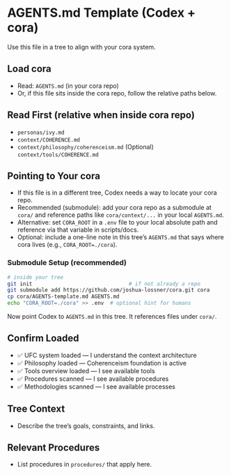 # AGENTS.md Template (Codex + cora)

Use this file in a tree to align with your cora system.

## Load cora
- Read: `AGENTS.md` (in your cora repo)
- Or, if this file sits inside the cora repo, follow the relative paths below.

## Read First (relative when inside cora repo)
- `personas/ivy.md`
- `context/COHERENCE.md`
- `context/philosophy/coherenceism.md`
  (Optional) `context/tools/COHERENCE.md`

## Pointing to Your cora
- If this file is in a different tree, Codex needs a way to locate your cora repo.
- Recommended (submodule): add your cora repo as a submodule at `cora/` and reference paths like `cora/context/...` in your local `AGENTS.md`.
- Alternative: set `CORA_ROOT` in a `.env` file to your local absolute path and reference via that variable in scripts/docs.
- Optional: include a one-line note in this tree’s `AGENTS.md` that says where cora lives (e.g., `CORA_ROOT=./cora`).

### Submodule Setup (recommended)
```bash
# inside your tree
git init                               # if not already a repo
git submodule add https://github.com/joshua-lossner/cora.git cora
cp cora/AGENTS-template.md AGENTS.md
echo "CORA_ROOT=./cora" >> .env  # optional hint for humans
```
Now point Codex to `AGENTS.md` in this tree. It references files under `cora/`.

## Confirm Loaded
- ✅ UFC system loaded — I understand the context architecture
- ✅ Philosophy loaded — Coherenceism foundation is active
- ✅ Tools overview loaded — I see available tools
- ✅ Procedures scanned — I see available procedures
- ✅ Methodologies scanned — I see available processes

## Tree Context
- Describe the tree’s goals, constraints, and links.

## Relevant Procedures
- List procedures in `procedures/` that apply here.
